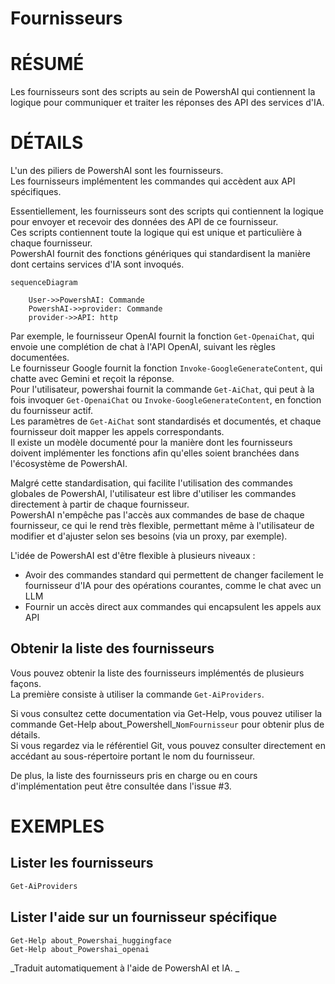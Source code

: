 ﻿# Fournisseurs  

# RÉSUMÉ <!--! @#Short --> 

Les fournisseurs sont des scripts au sein de PowershAI qui contiennent la logique pour communiquer et traiter les réponses des API des services d'IA.

# DÉTAILS  <!--! @#Long --> 

L'un des piliers de PowershAI sont les fournisseurs.  
Les fournisseurs implémentent les commandes qui accèdent aux API spécifiques.  

Essentiellement, les fournisseurs sont des scripts qui contiennent la logique pour envoyer et recevoir des données des API de ce fournisseur.  
Ces scripts contiennent toute la logique qui est unique et particulière à chaque fournisseur.  
PowershAI fournit des fonctions génériques qui standardisent la manière dont certains services d'IA sont invoqués.  

```mermaid 
sequenceDiagram

    User->>PowershAI: Commande
    PowershAI->>provider: Commande
    provider->>API: http
```

Par exemple, le fournisseur OpenAI fournit la fonction `Get-OpenaiChat`, qui envoie une complétion de chat à l'API OpenAI, suivant les règles documentées.  
Le fournisseur Google fournit la fonction `Invoke-GoogleGenerateContent`, qui chatte avec Gemini et reçoit la réponse.  
Pour l'utilisateur, powershai fournit la commande `Get-AiChat`, qui peut à la fois invoquer `Get-OpenaiChat` ou `Invoke-GoogleGenerateContent`, en fonction du fournisseur actif.  
Les paramètres de  `Get-AiChat` sont standardisés et documentés, et chaque fournisseur doit mapper les appels correspondants.  
Il existe un modèle documenté pour la manière dont les fournisseurs doivent implémenter les fonctions afin qu'elles soient branchées dans l'écosystème de PowershAI.  


Malgré cette standardisation, qui facilite l'utilisation des commandes globales de PowershAI, l'utilisateur est libre d'utiliser les commandes directement à partir de chaque fournisseur.  
PowershAI n'empêche pas l'accès aux commandes de base de chaque fournisseur, ce qui le rend très flexible, permettant même à l'utilisateur de modifier et d'ajuster selon ses besoins (via un proxy, par exemple).

L'idée de PowershAI est d'être flexible à plusieurs niveaux :

- Avoir des commandes standard qui permettent de changer facilement le fournisseur d'IA pour des opérations courantes, comme le chat avec un LLM 
- Fournir un accès direct aux commandes qui encapsulent les appels aux API

## Obtenir la liste des fournisseurs  

Vous pouvez obtenir la liste des fournisseurs implémentés de plusieurs façons.  
La première consiste à utiliser la commande `Get-AiProviders`.  

Si vous consultez cette documentation via Get-Help, vous pouvez utiliser la commande Get-Help about_Powershell_`NomFournisseur` pour obtenir plus de détails.  
Si vous regardez via le référentiel Git, vous pouvez consulter directement en accédant au sous-répertoire portant le nom du fournisseur.

De plus, la liste des fournisseurs pris en charge ou en cours d'implémentation peut être consultée dans l'issue #3.


# EXEMPLES <!--! @#Ex -->

## Lister les fournisseurs 

```powershell 
Get-AiProviders 
```

## Lister l'aide sur un fournisseur spécifique 

```
Get-Help about_Powershai_huggingface
Get-Help about_Powershai_openai
```






<!--PowershaiAiDocBlockStart-->
_Traduit automatiquement à l'aide de PowershAI et IA. 
_
<!--PowershaiAiDocBlockEnd-->
